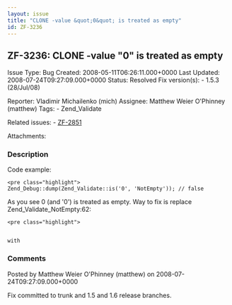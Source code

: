 ```yaml
---
layout: issue
title: "CLONE -value &quot;0&quot; is treated as empty"
id: ZF-3236
---
```


ZF-3236: CLONE -value "0" is treated as empty
---------------------------------------------

 Issue Type: Bug Created: 2008-05-11T06:26:11.000+0000 Last Updated: 2008-07-24T09:27:09.000+0000 Status: Resolved Fix version(s): - 1.5.3 (28/Jul/08)
 
 Reporter:  Vladimir Michailenko (mich)  Assignee:  Matthew Weier O'Phinney (matthew)  Tags: - Zend\_Validate
 
 Related issues: - [ZF-2851](/issues/browse/ZF-2851)
 
 Attachments: 
### Description

Code example:

 
    <pre class="highlight">
    Zend_Debug::dump(Zend_Validate::is('0', 'NotEmpty')); // false


As you see 0 (and '0') is treated as empty. Way to fix is replace Zend\_Validate\_NotEmpty:62:

 
    <pre class="highlight">
    
    
    with
    


 

 

### Comments

Posted by Matthew Weier O'Phinney (matthew) on 2008-07-24T09:27:09.000+0000

Fix committed to trunk and 1.5 and 1.6 release branches.

 

 